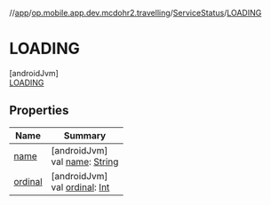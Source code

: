 //[app](../../../../index.md)/[op.mobile.app.dev.mcdohr2.travelling](../../index.md)/[ServiceStatus](../index.md)/[LOADING](index.md)

# LOADING

[androidJvm]\
[LOADING](index.md)

## Properties

| Name | Summary |
|---|---|
| [name](../-c-o-m-p-l-e-t-e/index.md#-372974862%2FProperties%2F-912451524) | [androidJvm]<br>val [name](../-c-o-m-p-l-e-t-e/index.md#-372974862%2FProperties%2F-912451524): [String](https://kotlinlang.org/api/latest/jvm/stdlib/kotlin/-string/index.html) |
| [ordinal](../-c-o-m-p-l-e-t-e/index.md#-739389684%2FProperties%2F-912451524) | [androidJvm]<br>val [ordinal](../-c-o-m-p-l-e-t-e/index.md#-739389684%2FProperties%2F-912451524): [Int](https://kotlinlang.org/api/latest/jvm/stdlib/kotlin/-int/index.html) |

